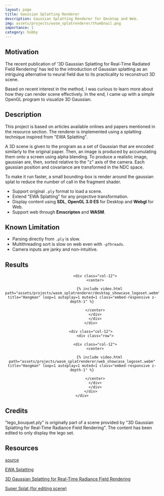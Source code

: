 ```yaml
---
layout: page
title: Gaussian Splatting Renderer 
description: Gaussian Splatting Renderer for Desktop and Web.
img: assets/projects/wasm_splatrenderer/thumbnail.png
importance: 1
category: hobby
---
```



## Motivation

The recent publication of '3D Gaussian Splatting for Real-Time Radiated Field Rendering' has led to the introduction of Gaussian splatting as an intriguing alternative to neural field due to its practicality to reconstruct 3D scene.

Based on recent interest in the method, I was curious to learn more about how they can render scene effectively. In the end, I came up with a simple OpenGL program to visualize 3D Gaussian.

## Description

This project is based on articles available onlines and papers mentioned in the resource section. The renderer is implemented using a splatting technique inspired from "EWA Splatting". 

A 3D scene is given to the program as a set of Gaussian that are encoded similarly to the original paper. Then, an image is produced by accumulating them onto a screen using alpha blending. To produce a realistic image, gaussian are, then, sorted relative to the "z" axis of the camera. Each gaussian position and covariance are transformed in the NDC space. 

To make it run faster, a small bounding-box is render around the gaussian splat to reduce the number of call in the fragment shader. 

* Support original `.ply` format to load a scene.
* Extend "EWA Splatting" for any projective transformation.
* Display content using **SDL**, **OpenGL 3.0 ES** for Desktop and **Webgl** for Web.
* Support web through **Emscripten** and **WASM**.

## Known Limitation

* Parsing directly from `.ply` is slow.
* Multithreading sort is slow on web even with `-pThreads`.
* Camera inputs are janky and non-intuitive.

## Results

<center>
    <div class="row">
            <div class="col-12">
                <div class="row">

                <div class="col-12">
                <center>

                    {% include video.html path="assets/projects/wasm_splatrenderer/desktop_showcase_legoset.webm" title="Hangman" loop=1 autoplay=1 muted=1 class="embed-responsive z-depth-1" %}

                </center>
                </div>
                </div>
            </div>

            <div class="col-12">
                <div class="row">

                <div class="col-12">
                <center>

                    {% include video.html path="assets/projects/wasm_splatrenderer/web_showcase_legoset.webm" title="Hangman" loop=1 autoplay=1 muted=1 class="embed-responsive z-depth-1" %}

                </center>
                </div>
                </div>
            </div>
    </div>
</center>

## Credits

"lego_bouquet.ply" is originally part of a scene provided by "3D Gaussian Splatting for Real-Time Radiance Field Rendering". The content has been edited to only display the lego set.

## Resources

[source](https://github.com/bolducke/wasm_splatrenderer)

[EWA Splatting](https://ieeexplore.ieee.org/abstract/document/1021576?casa_token=EJ5oFxpJxBoAAAAA:Z9OyQ8892KNMgyUu9k0cqa8O3Bj75nsyum3g-_8Uhq7a_sCI25yJSj0DOGZk6Y89aGDRMehknng)

[3D Gaussian Splatting for Real-Time Radiance Field Rendering
](https://arxiv.org/abs/2308.04079)


[Super Splat (for editing scene)](https://playcanvas.com/supersplat/editor)